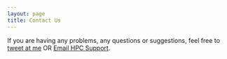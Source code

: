 ```yaml
---
layout: page
title: Contact Us
---
```


If you are having any problems, any questions or suggestions, feel free to [tweet at me](https://twitter.com/intent/tweet?text=%40robqiao) OR <a href="mailto:{{ 'hpcsupport@adelaide.edu.au' | encode_email }}" title="Email HPC Support Team">Email HPC Support</a>.
